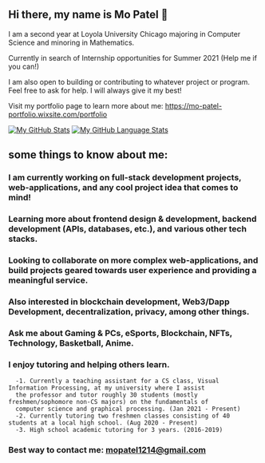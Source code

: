 ## Hi there, my name is Mo Patel 👋

I am a second year at Loyola University Chicago majoring in Computer Science and minoring in Mathematics.

Currently in search of Internship opportunities for Summer 2021 (Help me if you can!)

I am also open to building or contributing to whatever project or program. Feel free to ask for help. I will always give it my best!

Visit my portfolio page to learn more about me: https://mo-patel-portfolio.wixsite.com/portfolio




[![My GitHub Stats](https://github-readme-stats.vercel.app/api/?username=mopatel30&count_private=true&theme=tokyonight&showicons=true)]()
[![My GitHub Language Stats](https://github-readme-stats.vercel.app/api/top-langs/?username=mopatel30&langs_count=5&theme=tokyonight)]()




## some things to know about me:
### I am currently working on full-stack development projects, web-applications, and any cool project idea that comes to mind!
### Learning more about frontend design & development, backend development (APIs, databases, etc.), and various other tech stacks.
### Looking to collaborate on more complex web-applications, and build projects geared towards user experience and providing a meaningful service. 

### Also interested in blockchain development, Web3/Dapp Development, decentralization, privacy, among other things.
### Ask me about Gaming & PCs, eSports, Blockchain, NFTs, Technology, Basketball, Anime.

### I enjoy tutoring and helping others learn. 
      -1. Currently a teaching assistant for a CS class, Visual Information Processing, at my university where I assist 
      the professor and tutor roughly 30 students (mostly freshmen/sophomore non-CS majors) on the fundamentals of 
      computer science and graphical processing. (Jan 2021 - Present)
      -2. Currently tutoring two freshmen classes consisting of 40 students at a local high school. (Aug 2020 - Present)
      -3. High school academic tutoring for 3 years. (2016-2019)

### Best way to contact me: mopatel1214@gmail.com
